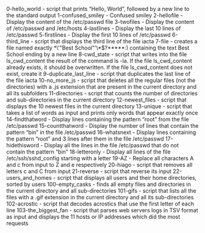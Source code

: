 0-hello_world - script that prints “Hello, World”, followed by a new line to the standard output
1-confused_smiley -  Confused smiley
2-hellofile - Display the content of the /etc/passwd file
3-twofiles - Display the content of /etc/passwd and /etc/hosts
4-lastlines - Display the last 10 lines of /etc/passwd
5-firstlines - Display the first 10 lines of /etc/passwd
6-third_line - script that displays the third line of the file iacta
7-file - creates a file named exactly \*\\'"Best School"\'\\*$\?\*\*\*\*\*:) containing the text Best School ending by a new line
8-cwd_state - script that writes into the file ls_cwd_content the result of the command ls -la. If the file ls_cwd_content already exists, it should be overwritten. If the file ls_cwd_content does not exist, create it
9-duplicate_last_line - script that duplicates the last line of the file iacta
10-no_more_js - script that deletes all the regular files (not the directories) with a .js extension that are present in the current directory and all its subfolders
11-directories - script that counts the number of directories and sub-directories in the current directory
12-newest_files - script that displays the 10 newest files in the current directory
13-unique - script that takes a list of words as input and prints only words that appear exactly once
14-findthatword - Display lines containing the pattern “root” from the file /etc/passwd
15-countthatword - Display the number of lines that contain the pattern “bin” in the file /etc/passwd
16-whatsnext - Display lines containing the pattern “root” and 3 lines after them in the file /etc/passwd
17-hidethisword - Display all the lines in the file /etc/passwd that do not contain the pattern “bin”
18-letteronly - Display all lines of the file /etc/ssh/sshd_config starting with a letter
19-AZ - Replace all characters A and c from input to Z and e respectively
20-hiago - script that removes all letters c and C from input
21-reverse - script that reverse its input
22-users_and_homes - script that displays all users and their home directories, sorted by users
100-empty_casks - finds all empty files and directories in the current directory and all sub-directories
101-gifs - script that lists all the files with a .gif extension in the current directory and all its sub-directories
102-acrostic - script that decodes acrostics that use the first letter of each line
103-the_biggest_fan - script that parses web servers logs in TSV format as input and displays the 11 hosts or IP addresses which did the most requests

